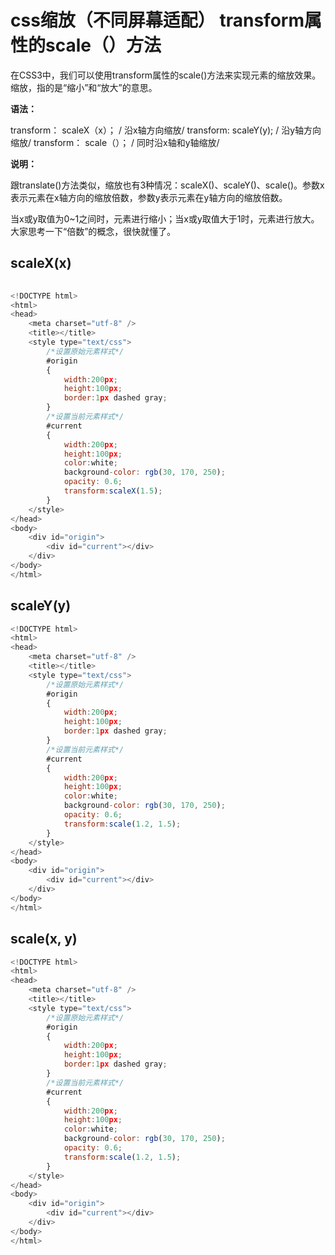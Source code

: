 # css缩放（不同屏幕适配） transform属性的scale（）方法

在CSS3中，我们可以使用transform属性的scale()方法来实现元素的缩放效果。缩放，指的是“缩小”和“放大”的意思。

**语法：**

transform： scaleX（x）； / 沿x轴方向缩放/
transform: scaleY(y); / 沿y轴方向缩放/
transform： scale（）； / 同时沿x轴和y轴缩放/


**说明：**

跟translate()方法类似，缩放也有3种情况：scaleX()、scaleY()、scale()。参数x表示元素在x轴方向的缩放倍数，参数y表示元素在y轴方向的缩放倍数。

当x或y取值为0~1之间时，元素进行缩小；当x或y取值大于1时，元素进行放大。大家思考一下“倍数”的概念，很快就懂了。

## scaleX(x)

```js
 
<!DOCTYPE html>
<html>
<head>
    <meta charset="utf-8" />
    <title></title>
    <style type="text/css">
        /*设置原始元素样式*/
        #origin
        {
            width:200px;
            height:100px;
            border:1px dashed gray;
        }
        /*设置当前元素样式*/
        #current
        {
            width:200px;
            height:100px;
            color:white;
            background-color: rgb(30, 170, 250);
            opacity: 0.6;
            transform:scaleX(1.5);
        }
    </style>
</head>
<body>
    <div id="origin">
        <div id="current"></div>
    </div>
</body>
</html>
```

## scaleY(y)
```js
<!DOCTYPE html>
<html>
<head>
    <meta charset="utf-8" />
    <title></title>
    <style type="text/css">
        /*设置原始元素样式*/
        #origin
        {
            width:200px;
            height:100px;
            border:1px dashed gray;
        }
        /*设置当前元素样式*/
        #current
        {
            width:200px;
            height:100px;
            color:white;
            background-color: rgb(30, 170, 250);
            opacity: 0.6;
            transform:scale(1.2, 1.5);
        }
    </style>
</head>
<body>
    <div id="origin">
        <div id="current"></div>
    </div>
</body>
</html>
```

## scale(x, y)
```js
<!DOCTYPE html>
<html>
<head>
    <meta charset="utf-8" />
    <title></title>
    <style type="text/css">
        /*设置原始元素样式*/
        #origin
        {
            width:200px;
            height:100px;
            border:1px dashed gray;
        }
        /*设置当前元素样式*/
        #current
        {
            width:200px;
            height:100px;
            color:white;
            background-color: rgb(30, 170, 250);
            opacity: 0.6;
            transform:scale(1.2, 1.5);
        }
    </style>
</head>
<body>
    <div id="origin">
        <div id="current"></div>
    </div>
</body>
</html>
```
